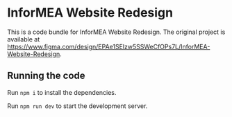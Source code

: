 
  # InforMEA Website Redesign

  This is a code bundle for InforMEA Website Redesign. The original project is available at https://www.figma.com/design/EPAe1SElzw5SSWeCfOPs7L/InforMEA-Website-Redesign.

  ## Running the code

  Run `npm i` to install the dependencies.

  Run `npm run dev` to start the development server.
  